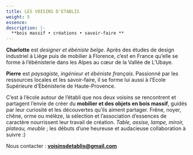 ```yaml
---
title: LES VOISINS D'ETABLIS
weight: 5
essence: 
description: |-
  **bois massif • créations • savoir-faire **
---
```


**Charlotte** est *designer et ébéniste belge*. 
Après des études de design industriel à Liège puis de mobilier à Florence, 
c’est en France qu’elle se forme à l’ébénisterie dans les Alpes au cœur de la Vallée de L’Ubaye. 

**Pierre** est *paysagiste, ingénieur et ébéniste français*. 
Passionné par les ressources locales et les savoir-faire, 
il se forme lui aussi à l’Ecole Supérieure d’Ebénisterie de Haute-Provence.

C’est à l’école autour de l’établi que nos deux voisins se rencontrent et partagent l’envie de créer du **mobilier et des objets en bois massif**, 
guidés par leur curiosité et les découvertes qu’ils aiment partager. 
Frêne, noyer, chêne, orme ou mélèze, la sélection et l’association d’essences de caractère nourrissent leur travail de création. 
*Table, assise, lampe, miroir, plateau, meuble* ; les débuts d’une heureuse et audacieuse collaboration à suivre :)

Nous contacter : **voisinsdetablis@gmail.com**
